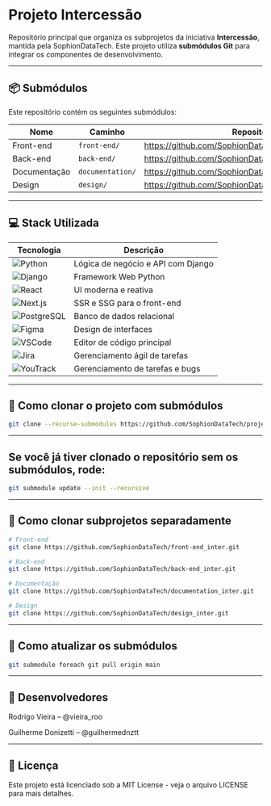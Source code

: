 # Projeto Intercessão

Repositório principal que organiza os subprojetos da iniciativa **Intercessão**, mantida pela SophionDataTech. Este projeto utiliza **submódulos Git** para integrar os componentes de desenvolvimento.

---

## 📦 Submódulos

Este repositório contém os seguintes submódulos:

| Nome           | Caminho         | Repositório                                          |
|----------------|-----------------|------------------------------------------------------|
| Front-end      | `front-end/`    | https://github.com/SophionDataTech/front-end_inter  |
| Back-end       | `back-end/`     | https://github.com/SophionDataTech/back-end_inter   |
| Documentação   | `documentation/`| https://github.com/SophionDataTech/documentation_inter |
| Design         | `design/`       | https://github.com/SophionDataTech/design_inter     |

---

## 💻 Stack Utilizada

| Tecnologia        | Descrição                             |
|-------------------|-----------------------------------------|
| ![Python](https://img.shields.io/badge/Python-3670A0?style=for-the-badge&logo=python&logoColor=white) | Lógica de negócio e API com Django |
| ![Django](https://img.shields.io/badge/Django-092E20?style=for-the-badge&logo=django&logoColor=white) | Framework Web Python |
| ![React](https://img.shields.io/badge/React-20232A?style=for-the-badge&logo=react&logoColor=61DAFB) | UI moderna e reativa |
| ![Next.js](https://img.shields.io/badge/Next.js-000000?style=for-the-badge&logo=nextdotjs&logoColor=white) | SSR e SSG para o front-end |
| ![PostgreSQL](https://img.shields.io/badge/PostgreSQL-4169E1?style=for-the-badge&logo=postgresql&logoColor=white) | Banco de dados relacional |
| ![Figma](https://img.shields.io/badge/Figma-F24E1E?style=for-the-badge&logo=figma&logoColor=white) | Design de interfaces |
| ![VSCode](https://img.shields.io/badge/VSCode-007ACC?style=for-the-badge&logo=visualstudiocode&logoColor=white) | Editor de código principal |
| ![Jira](https://img.shields.io/badge/Jira-0052CC?style=for-the-badge&logo=jira&logoColor=white) | Gerenciamento ágil de tarefas |
| ![YouTrack](https://img.shields.io/badge/YouTrack-000000?style=for-the-badge&logo=youtrack&logoColor=white) | Gerenciamento de tarefas e bugs |

---

## 🚀 Como clonar o projeto com submódulos

```bash
git clone --recurse-submodules https://github.com/SophionDataTech/projeto_intercessao.git
```
---

## Se você já tiver clonado o repositório sem os submódulos, rode:

```bash
git submodule update --init --recursive
```
---

## 📎 Como clonar subprojetos separadamente

```bash
# Front-end
git clone https://github.com/SophionDataTech/front-end_inter.git

# Back-end
git clone https://github.com/SophionDataTech/back-end_inter.git

# Documentação
git clone https://github.com/SophionDataTech/documentation_inter.git

# Design
git clone https://github.com/SophionDataTech/design_inter.git
```
---

## 🔄 Como atualizar os submódulos

```bash
git submodule foreach git pull origin main
```
---

## 👥 Desenvolvedores
Rodrigo Vieira – @vieira_roo

Guilherme Donizetti – @guilhermednztt

---

## 📜 Licença
Este projeto está licenciado sob a MIT License - veja o arquivo LICENSE para mais detalhes.